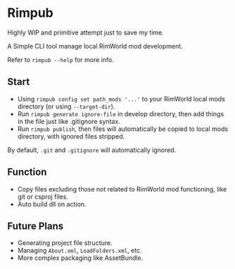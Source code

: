 # Rimpub

Highly WIP and primitive attempt just to save my time.

A Simple CLI tool manage local RimWorld mod development.

Refer to `rimpub --help` for more info.

## Start

- Using `rimpub config set path_mods '...'` to your RimWorld local mods directory (or using `--target-dir`).
- Run `rimpub generate ignore-file` in develop directory, then add things in the file just like .gitignore syntax.
- Run `rimpub publish`, then files will automatically be copied to local mods directory, with ignored files stripped.

By default, `.git` and `.gitignore` will automatically ignored.

## Function

- Copy files excluding those not related to RimWorld mod functioning, like git or csproj files.
- Auto build dll on action.

## Future Plans

- Generating project file structure.
- Managing `About.xml`, `LoadFolders.xml`, etc.
- More complex packaging like AssetBundle.
